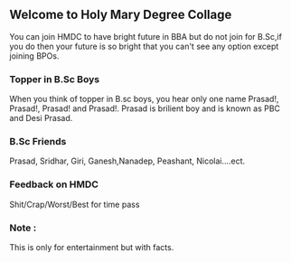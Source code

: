 ## Welcome to Holy Mary Degree  Collage

You can join HMDC to have bright future in BBA but do not join for B.Sc,if you do then your future is so bright that you can't see any option except joining BPOs.


### Topper in B.Sc Boys 

When you think of topper in B.sc boys, you hear only one name Prasad!,  Prasad!,  Prasad! and  Prasad!.
Prasad is brilient boy and is known as PBC and Desi Prasad.

### B.Sc Friends

Prasad, Sridhar, Giri, Ganesh,Nanadep, Peashant, Nicolai....ect.

### Feedback on HMDC
Shit/Crap/Worst/Best for time pass

### Note : 
This is only for entertainment but with facts.

